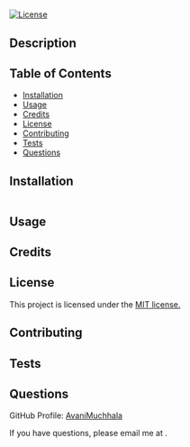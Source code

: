# 
[![License](https://img.shields.io/badge/License-MIT-yellow.svg)](https://opensource.org/licenses/MIT)
## Description


## Table of Contents
- [Installation](#installation)
- [Usage](#usage)
- [Credits](#credits)
- [License](#license)
- [Contributing](#contributing)
- [Tests](#tests)
- [Questions](#questions)

## Installation
```

```

## Usage


## Credits

## License
This project is licensed under the [MIT license.](https://opensource.org/licenses/MIT)

## Contributing


## Tests


## Questions
GitHub Profile: [AvaniMuchhala](https://github.com/AvaniMuchhala)

If you have questions, please email me at [](mailto:).